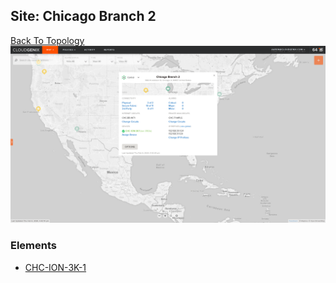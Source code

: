 ## Site: Chicago Branch 2
[Back To Topology](../README.md)
<img alt="Site Card" src="site-info.png?raw=1" width="1110">

### Elements
<ul>
<li>
<A href="CHC-ION-3K-1/README.md">CHC-ION-3K-1</A>
</li>
</ul>
